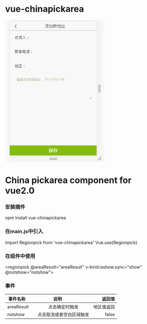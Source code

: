 # vue-chinapickarea
![Image text](./viewshow/GIF.gif)
# China pickarea component for vue2.0

### 安装插件
npm install vue-chinapickarea

### 在main.js中引入
import Regionpick from 'vue-chinapickarea'
Vue.use(Regionpick)

### 在组件中使用
<regionpick @areaResult="areaResult" v-bind:isshow.sync="show" @notshow="notshow"></regionpick>

### 事件
| 事件名称        | 说明           | 返回值  |
| ------------- |:-------------:| -----:|
| areaResult      | 点击确定时触发 | 地区值返回 |
| notshow      | 点击取消或者空白区域触发 | false |
